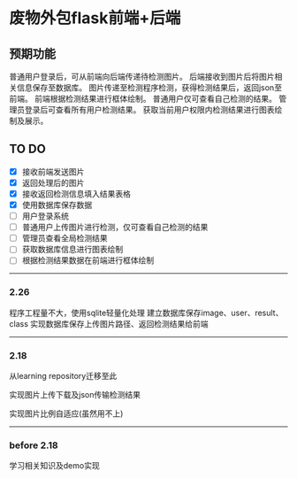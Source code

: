 # 废物外包flask前端+后端

## 预期功能
普通用户登录后，可从前端向后端传递待检测图片。
后端接收到图片后将图片相关信息保存至数据库。
图片传递至检测程序检测，获得检测结果后，返回json至前端。
前端根据检测结果进行框体绘制。
普通用户仅可查看自己检测的结果。
管理员登录后可查看所有用户检测结果。
获取当前用户权限内检测结果进行图表绘制及展示。

## TO DO
- [x] 接收前端发送图片
- [x] 返回处理后的图片
- [x] 接收返回检测信息填入结果表格
- [x] 使用数据库保存数据
- [ ] 用户登录系统
- [ ] 普通用户上传图片进行检测，仅可查看自己检测的结果
- [ ] 管理员查看全局检测结果
- [ ] 获取数据库信息进行图表绘制
- [ ] 根据检测结果数据在前端进行框体绘制

---

### 2.26

程序工程量不大，使用sqlite轻量化处理
建立数据库保存image、user、result、class
实现数据库保存上传图片路径、返回检测结果给前端

---

### 2.18

从learning repository迁移至此

实现图片上传下载及json传输检测结果

实现图片比例自适应(虽然用不上)

---

### before 2.18

学习相关知识及demo实现

